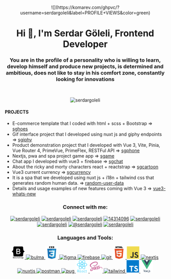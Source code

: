 <p align="center">
![](https://komarev.com/ghpvc/?username=serdargoleli&label=PROFILE+VIEWS&color=green)
</p>
<h1 align="center">Hi 👋, I'm Serdar Göleli, Frontend Developer</h1>
<h3 align="center">You are in the profile of a personality who is willing to learn, develop himself and produce new projects, is determined and ambitious, does not like to stay in his comfort zone, constantly looking for innovations</h3>
<br/>
<p align="center"><img  src="https://github-readme-stats.vercel.app/api/top-langs?username=serdargoleli&theme=radical&show_icons=true&locale=en&layout=compact" alt="serdargoleli" /></p>

<h4>PROJECTS</h4>

- E-commerce template that I coded with html + scss + Bootstrap => [sghoes](https://shoes-ten.vercel.app/index.html)
- Gif interface project that I developed using nuxt js and giphy endpoints => [sgiphy](https://sgiphy.vercel.app/)
- Product demonstration project that I developed with Vue 3, Vite, Pinia, Vue Router 4, PrimeVue, PrimeFlex, RESTFul API => [sgphone](https://sgphone.vercel.app/)
- Nextjs, pwa and spa project game app => [sgame](https://sgame.vercel.app/)
- Chat app I developed with vue3 + firebase => [sgchat](https://sgchat.vercel.app)
- About the ricky and morty characters react + reactstrap => [sgcartoon](https://sg-ricky-and-morty.netlify.app/)
- Vue3 current currency => [sgcurrency](https://sgdoviz.netlify.app/)
- It is a spa that we developed using nuxt js + i18n + tailwind css that generates random human data. => [random-user-data](https://get-user-data.vercel.app/)
- Details and usage examples of new features coming with Vue 3 => [vue3-whats-new](https://vue3-yenilikler.vercel.app/#/)

<h3 align="center">Connect with me:</h3>
<p align="center">
<a href="https://codepen.io/serdargoleli" target="blank"><img align="center" src="https://raw.githubusercontent.com/rahuldkjain/github-profile-readme-generator/master/src/images/icons/Social/codepen.svg" alt="serdargoleli" height="30" width="40" /></a>
<a href="https://twitter.com/serdargoleli" target="blank"><img align="center" src="https://raw.githubusercontent.com/rahuldkjain/github-profile-readme-generator/master/src/images/icons/Social/twitter.svg" alt="serdargoleli" height="30" width="40" /></a>
<a href="https://linkedin.com/in/serdargoleli" target="blank"><img align="center" src="https://raw.githubusercontent.com/rahuldkjain/github-profile-readme-generator/master/src/images/icons/Social/linked-in-alt.svg" alt="serdargoleli" height="30" width="40" /></a>
<a href="https://stackoverflow.com/users/14314096" target="blank"><img align="center" src="https://raw.githubusercontent.com/rahuldkjain/github-profile-readme-generator/master/src/images/icons/Social/stack-overflow.svg" alt="14314096" height="30" width="40" /></a>
<a href="https://dribbble.com/serdargoleli" target="blank"><img align="center" src="https://raw.githubusercontent.com/rahuldkjain/github-profile-readme-generator/master/src/images/icons/Social/dribbble.svg" alt="serdargoleli" height="30" width="40" /></a>
<a href="https://www.behance.net/serdargoleli" target="blank"><img align="center" src="https://raw.githubusercontent.com/rahuldkjain/github-profile-readme-generator/master/src/images/icons/Social/behance.svg" alt="serdargoleli" height="30" width="40" /></a>
<a href="https://medium.com/@serdargoleli" target="blank"><img align="center" src="https://raw.githubusercontent.com/rahuldkjain/github-profile-readme-generator/master/src/images/icons/Social/medium.svg" alt="@serdargoleli" height="30" width="40" /></a>
<a href="https://www.youtube.com/c/serdargoleli" target="blank"><img align="center" src="https://raw.githubusercontent.com/rahuldkjain/github-profile-readme-generator/master/src/images/icons/Social/youtube.svg" alt="serdargoleli" height="30" width="40" /></a>
</p>

<h3 align="center">Languages and Tools:</h3>
<p align="center"> 
<a href="https://getbootstrap.com" target="_blank" rel="noreferrer"> 
<img src="https://raw.githubusercontent.com/devicons/devicon/master/icons/bootstrap/bootstrap-plain-wordmark.svg" alt="bootstrap" width="40" height="40"/> </a> <a href="https://bulma.io/" target="_blank" rel="noreferrer"> <img src="https://raw.githubusercontent.com/gilbarbara/logos/804dc257b59e144eaca5bc6ffd16949752c6f789/logos/bulma.svg" alt="bulma" width="40" height="40"/> </a> <a href="https://www.w3schools.com/css/" target="_blank" rel="noreferrer"> <img src="https://raw.githubusercontent.com/devicons/devicon/master/icons/css3/css3-original-wordmark.svg" alt="css3" width="40" height="40"/> </a> <a href="https://www.figma.com/" target="_blank" rel="noreferrer"> <img src="https://www.vectorlogo.zone/logos/figma/figma-icon.svg" alt="figma" width="40" height="40"/> </a> <a href="https://firebase.google.com/" target="_blank" rel="noreferrer"> <img src="https://www.vectorlogo.zone/logos/firebase/firebase-icon.svg" alt="firebase" width="40" height="40"/> </a> <a href="https://git-scm.com/" target="_blank" rel="noreferrer"> <img src="https://www.vectorlogo.zone/logos/git-scm/git-scm-icon.svg" alt="git" width="40" height="40"/> </a> <a href="https://www.w3.org/html/" target="_blank" rel="noreferrer"> <img src="https://raw.githubusercontent.com/devicons/devicon/master/icons/html5/html5-original-wordmark.svg" alt="html5" width="40" height="40"/> </a> <a href="https://developer.mozilla.org/en-US/docs/Web/JavaScript" target="_blank" rel="noreferrer"> <img src="https://raw.githubusercontent.com/devicons/devicon/master/icons/javascript/javascript-original.svg" alt="javascript" width="40" height="40"/> </a> <a href="https://nextjs.org/" target="_blank" rel="noreferrer"> <img src="https://cdn.worldvectorlogo.com/logos/nextjs-2.svg" alt="nextjs" width="40" height="40"/> </a> <a href="https://nuxtjs.org/" target="_blank" rel="noreferrer"> <img src="https://www.vectorlogo.zone/logos/nuxtjs/nuxtjs-icon.svg" alt="nuxtjs" width="40" height="40"/> </a> <a href="https://postman.com" target="_blank" rel="noreferrer"> <img src="https://www.vectorlogo.zone/logos/getpostman/getpostman-icon.svg" alt="postman" width="40" height="40"/> </a> <a href="https://pugjs.org" target="_blank" rel="noreferrer"> <img src="https://cdn.worldvectorlogo.com/logos/pug.svg" alt="pug" width="40" height="40"/> </a> <a href="https://reactjs.org/" target="_blank" rel="noreferrer"> <img src="https://raw.githubusercontent.com/devicons/devicon/master/icons/react/react-original-wordmark.svg" alt="react" width="40" height="40"/> </a> <a href="https://sass-lang.com" target="_blank" rel="noreferrer"> <img src="https://raw.githubusercontent.com/devicons/devicon/master/icons/sass/sass-original.svg" alt="sass" width="40" height="40"/> </a> <a href="https://tailwindcss.com/" target="_blank" rel="noreferrer"> <img src="https://www.vectorlogo.zone/logos/tailwindcss/tailwindcss-icon.svg" alt="tailwind" width="40" height="40"/> </a> <a href="https://www.typescriptlang.org/" target="_blank" rel="noreferrer"> <img src="https://raw.githubusercontent.com/devicons/devicon/master/icons/typescript/typescript-original.svg" alt="typescript" width="40" height="40"/> </a> <a href="https://vuejs.org/" target="_blank" rel="noreferrer"> <img src="https://raw.githubusercontent.com/devicons/devicon/master/icons/vuejs/vuejs-original-wordmark.svg" alt="vuejs" width="40" height="40"/> </a></p>
